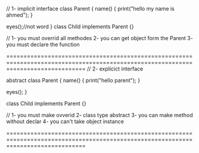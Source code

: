 // 1- implicit interface
class Parent {
  name() {
    print("hello my name is ahmed");
  }

  eyes();//not word
}
class Child implements Parent {}

// 1- you must overrid all methodes   2-  you  can  get object form the Parent  3- you must declare the function

===================================================================================================================================
//  2- explicict interface

abstract class Parent {
  name() {
    print("hello parent");
  }

  eyes();
}

class Child implements Parent {}

// 1- you must make ovverid   2- class type abstract  3- you can make method without declar  4- you can't take object instance

===================================================================================================================================
